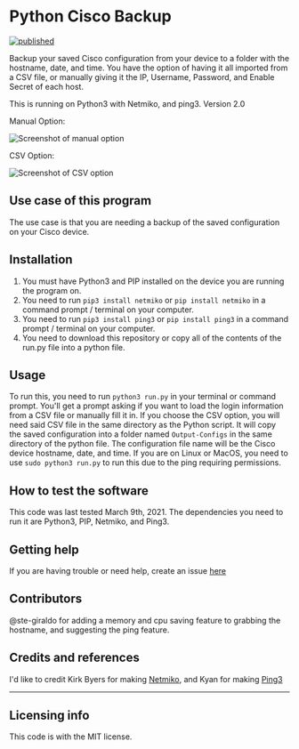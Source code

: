 # Python Cisco Backup
[![published](https://static.production.devnetcloud.com/codeexchange/assets/images/devnet-published.svg)](https://developer.cisco.com/codeexchange/github/repo/AlexMunoz905/Python-Cisco-Backup)

Backup your saved Cisco configuration from your device to a folder with the hostname, date, and time. You have the option of having it all imported from a CSV file, or manually giving it the IP, Username, Password, and Enable Secret of each host.

This is running on Python3 with Netmiko, and ping3.
Version 2.0



Manual Option:

![Screenshot of manual option](https://i.imgur.com/7SyRGe6.png)


CSV Option:

![Screenshot of CSV option](https://i.imgur.com/NOuNLoB.png)


## Use case of this program

The use case is that you are needing a backup of the saved configuration on your Cisco device.

## Installation

1. You must have Python3 and PIP installed on the device you are running the program on.
2. You need to run `pip3 install netmiko` or `pip install netmiko` in a command prompt / terminal on your computer.
3. You need to run `pip3 install ping3` or `pip install ping3` in a command prompt / terminal on your computer.
4. You need to download this repository or copy all of the contents of the run.py file into a python file.

## Usage

To run this, you need to run `python3 run.py` in your terminal or command prompt. You'll get a prompt asking if you want to load the login information from a CSV file
or manually fill it in. If you choose the CSV option, you will need said CSV file in the same directory as the Python script.
It will copy the saved configuration into a folder named `Output-Configs` in the same directory of the python file. The configuration file name will be the Cisco device hostname, date, and time.
If you are on Linux or MacOS, you need to use `sudo python3 run.py` to run this due to the ping requiring permissions.

## How to test the software

This code was last tested March 9th, 2021. The dependencies you need to run it are Python3, PIP, Netmiko, and Ping3.

## Getting help

If you are having trouble or need help, create an issue [here](https://github.com/alexmunoz905/Python-Cisco-Backup/issues)

## Contributors
@ste-giraldo for adding a memory and cpu saving feature to grabbing the hostname, and suggesting the ping feature.

## Credits and references

I'd like to credit Kirk Byers for making [Netmiko](https://github.com/ktbyers/netmiko), and Kyan for making [Ping3](https://github.com/kyan001/ping3)

----

## Licensing info

This code is with the MIT license.
